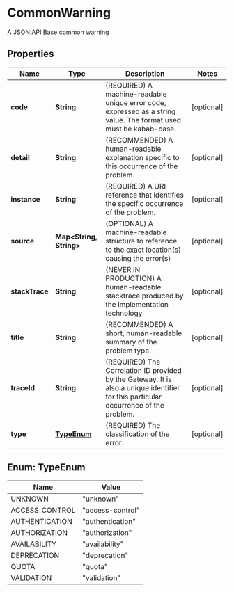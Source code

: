 

# CommonWarning

A JSON:API Base common warning

## Properties

| Name | Type | Description | Notes |
|------------ | ------------- | ------------- | -------------|
|**code** | **String** | (REQUIRED) A machine-readable unique error code, expressed as a string value. The format used must be kabab-case. |  [optional] |
|**detail** | **String** | (RECOMMENDED) A human-readable explanation specific to this occurrence of the problem. |  [optional] |
|**instance** | **String** | (REQUIRED) A URI reference that identifies the specific occurrence of the problem. |  [optional] |
|**source** | **Map&lt;String, String&gt;** | (OPTIONAL) A machine-readable structure to reference to the exact location(s) causing the error(s) |  [optional] |
|**stackTrace** | **String** | (NEVER IN PRODUCTION) A human-readable stacktrace produced by the implementation technology |  [optional] |
|**title** | **String** | (RECOMMENDED) A short, human-readable summary of the problem type. |  [optional] |
|**traceId** | **String** | (REQUIRED) The Correlation ID provided by the Gateway. It is also a unique identifier for this particular occurrence of the problem. |  [optional] |
|**type** | [**TypeEnum**](#TypeEnum) | (REQUIRED) The classification of the error. |  [optional] |



## Enum: TypeEnum

| Name | Value |
|---- | -----|
| UNKNOWN | &quot;unknown&quot; |
| ACCESS_CONTROL | &quot;access-control&quot; |
| AUTHENTICATION | &quot;authentication&quot; |
| AUTHORIZATION | &quot;authorization&quot; |
| AVAILABILITY | &quot;availability&quot; |
| DEPRECATION | &quot;deprecation&quot; |
| QUOTA | &quot;quota&quot; |
| VALIDATION | &quot;validation&quot; |



